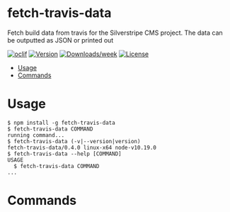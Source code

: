 fetch-travis-data
=================

Fetch build data from travis for the Silverstripe CMS project. The data can be outputted as JSON or printed out

[![oclif](https://img.shields.io/badge/cli-oclif-brightgreen.svg)](https://oclif.io)
[![Version](https://img.shields.io/npm/v/fetch-travis-data.svg)](https://npmjs.org/package/fetch-travis-data)
[![Downloads/week](https://img.shields.io/npm/dw/fetch-travis-data.svg)](https://npmjs.org/package/fetch-travis-data)
[![License](https://img.shields.io/npm/l/fetch-travis-data.svg)](https://github.com/maxime-rainville/fetch-travis-data/blob/master/package.json)

<!-- toc -->
* [Usage](#usage)
* [Commands](#commands)
<!-- tocstop -->
# Usage
<!-- usage -->
```sh-session
$ npm install -g fetch-travis-data
$ fetch-travis-data COMMAND
running command...
$ fetch-travis-data (-v|--version|version)
fetch-travis-data/0.4.0 linux-x64 node-v10.19.0
$ fetch-travis-data --help [COMMAND]
USAGE
  $ fetch-travis-data COMMAND
...
```
<!-- usagestop -->
# Commands
<!-- commands -->

<!-- commandsstop -->
